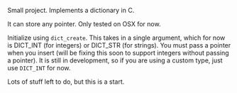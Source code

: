 Small project. Implements a dictionary in C.

It can store any pointer. Only tested on OSX for now.

Initialize using `dict_create`. This takes in a single argument, which for now is DICT_INT (for integers) or DICT_STR (for strings). You must pass a pointer when you insert (will be fixing this soon to support integers without passing a pointer). It is still in development, so if you are using a custom type, just use `DICT_INT` for now.

Lots of stuff left to do, but this is a start.
